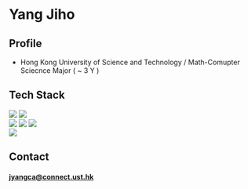 # Yang Jiho 

## Profile

* Hong Kong University of Science and Technology / Math-Comupter Sciecnce Major ( ~ 3 Y )

##  Tech Stack 

<img src="https://img.shields.io/badge/React-61DAFB?style=flat-square&logo=React&logoColor=white"/></a>
<img src="https://img.shields.io/badge/TypeScript-3776AB?style=flat-square&logo=Typescript&logoColor=white"/></a>
<br>
<img src="https://img.shields.io/badge/JavaScript-f7df1e?style=flat-square&logo=javascript&logoColor=white"/></a>
<img src="https://img.shields.io/badge/HTML5-e34f26?style=flat-square&logo=html5&logoColor=white"/></a>
<img src="https://img.shields.io/badge/CSS3-1572B6?style=flat-square&logo=css3&logoColor=white"/></a>
<br>
<img src="https://img.shields.io/badge/Git-F05032?style=flat-square&logo=Git&logoColor=white"/></a>
<br> 

## Contact
#### jyangca@connect.ust.hk
